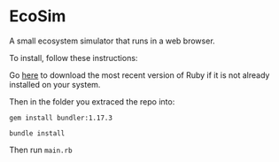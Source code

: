 # EcoSim
A small ecosystem simulator that runs in a web browser.

To install, follow these instructions:

Go [here](https://www.ruby-lang.org/en/downloads/) to download the most recent version of Ruby if it is not already installed on your system.

Then in the folder you extraced the repo into:

`gem install bundler:1.17.3`

`bundle install`

Then run `main.rb`
